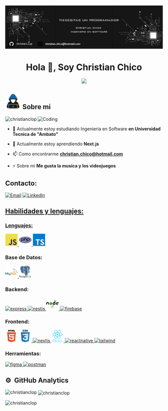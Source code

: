 [![MasterHead](Baner.png)](Baner.png)
<h1 align="center">Hola 👋, Soy Christian Chico</h1>
<p align="center">
  <a href="https://github.com/DenverCoder1/readme-typing-svg"><img src="https://readme-typing-svg.herokuapp.com?font=Time+New+Roman&color=cyan&size=25&center=true&vCenter=true&width=600&height=100&lines=Soy+Ingeniero+En+Software+..&hearts;++;Programador+Junior;Programador+full+stack;Desarrollador+Web"></a>
</p>

## <picture><img src = "https://github.com/0xAbdulKhalid/0xAbdulKhalid/raw/main/assets/mdImages/about_me.gif" width = 50px></picture> **Sobre mi**
<img align="right" alt="Coding" width="400" src="https://cdna.artstation.com/p/assets/images/images/028/102/058/original/pixel-jeff-matrix-s.gif?1593487263">

<p align="left"> <img src="https://komarev.com/ghpvc/?username=christianclop&label=Profile%20views&color=0e75b6&style=flat" alt="christianclop" /> </p>

- 🔭 Actualmente estoy estudiando Ingeniería en Software **en Universidad Tecnica de "Ambato"**

- 🌱 Actualmente estoy aprendiendo **Next.js**

- 📫 Como encontrarme **christian.chico@hotmail.com**

- ⚡ Sobre mi **Me gusta la musica y los videojuegos**

## Contacto:
<a href="mailto:christian.chico@hotmail.com"><img alt="Email" src="https://img.shields.io/badge/Microsoft_Outlook-christian.chico@hotmail.com-blue?style=flat-square&logo=microsoft-outlook&logoColor=white"></a>
<a href="https://linkedin.com/in/www.linkedin.com/in/christian-chico-lópez-708601309"><img alt="LinkedIn" src="https://img.shields.io/badge/LinkedIn-Christian_Chico_López-0077B5?style=flat-square&logo=linkedin&logoColor=white">

## Habilidades y lenguajes:
### Lenguajes:
 </a> <a href="https://developer.mozilla.org/en-US/docs/Web/JavaScript" target="_blank" rel="noreferrer"> <img src="https://raw.githubusercontent.com/devicons/devicon/master/icons/javascript/javascript-original.svg" alt="javascript" width="40" height="40"/> </a>
  <a href="https://www.php.net" target="_blank" rel="noreferrer"> <img src="https://raw.githubusercontent.com/devicons/devicon/master/icons/php/php-original.svg" alt="php" width="40" height="40"/> </a>
   <a href="https://www.typescriptlang.org/" target="_blank" rel="noreferrer"> <img src="https://raw.githubusercontent.com/devicons/devicon/master/icons/typescript/typescript-original.svg" alt="typescript" width="40" height="40"/> </a>
   
### Base de Datos:
 <a href="https://www.mysql.com/" target="_blank" rel="noreferrer"> <img src="https://raw.githubusercontent.com/devicons/devicon/master/icons/mysql/mysql-original-wordmark.svg" alt="mysql" width="40" height="40"/> </a> 
   <a href="https://www.postgresql.org" target="_blank" rel="noreferrer"> <img src="https://raw.githubusercontent.com/devicons/devicon/master/icons/postgresql/postgresql-original-wordmark.svg" alt="postgresql" width="40" height="40"/> </a> 
   
### Backend:
 <a href="https://expressjs.com" target="_blank" rel="noreferrer"> <img src="https://www.dongee.com/tutoriales/content/images/2023/11/image-59.png" alt="express" width="40" height="40"/> </a> 
 <a href="https://nestjs.com/" target="_blank" rel="noreferrer"> <img src="https://miro.medium.com/v2/resize:fit:740/1*5NO38em3EaUV8-79D8AVVQ.png" alt="nestjs" width="40" height="40"/> </a>
<a href="https://nodejs.org" target="_blank" rel="noreferrer"> <img src="https://raw.githubusercontent.com/devicons/devicon/master/icons/nodejs/nodejs-original-wordmark.svg" alt="nodejs" width="40" height="40"/> </a>
<a href="https://firebase.google.com/" target="_blank" rel="noreferrer"> <img src="https://www.vectorlogo.zone/logos/firebase/firebase-icon.svg" alt="firebase" width="40" height="40"/> </a> 

### Frontend:
<a href="https://www.w3.org/html/" target="_blank" rel="noreferrer"> <img src="https://raw.githubusercontent.com/devicons/devicon/master/icons/html5/html5-original-wordmark.svg" alt="html5" width="40" height="40"/></a>
  <a href="https://www.w3schools.com/css/" target="_blank" rel="noreferrer"> <img src="https://raw.githubusercontent.com/devicons/devicon/master/icons/css3/css3-original-wordmark.svg" alt="css3" width="40" height="40"/> </a>
  <a href="https://nextjs.org/" target="_blank" rel="noreferrer"> <img src="https://www.digitality.es/img-articulos/ampliadas/que-es-nextjs-y-para-que-sirve-1-1697560678.jpg" alt="nextjs" width="40" height="40"/> </a>
<a href="https://reactjs.org/" target="_blank" rel="noreferrer"> <img src="https://raw.githubusercontent.com/devicons/devicon/master/icons/react/react-original-wordmark.svg" alt="react" width="40" height="40"/> </a>
  <a href="https://reactnative.dev/" target="_blank" rel="noreferrer"> <img src="https://reactnative.dev/img/header_logo.svg" alt="reactnative" width="40" height="40"/> </a>
   <a href="https://tailwindcss.com/" target="_blank" rel="noreferrer"> <img src="https://www.vectorlogo.zone/logos/tailwindcss/tailwindcss-icon.svg" alt="tailwind" width="40" height="40"/> </a>
   
### Herramientas:
<a href="https://www.figma.com/" target="_blank" rel="noreferrer"> <img src="https://www.vectorlogo.zone/logos/figma/figma-icon.svg" alt="figma" width="40" height="40"/> </a>
<a href="https://postman.com" target="_blank" rel="noreferrer"> <img src="https://www.vectorlogo.zone/logos/getpostman/getpostman-icon.svg" alt="postman" width="40" height="40"/> </a>

## ⚙️ &nbsp;GitHub Analytics

<p><img align="left" src="https://github-readme-stats.vercel.app/api/top-langs?username=christianclop&show_icons=true&locale=en&layout=compact" alt="christianclop" /></p>

<p>&nbsp;<img align="center" src="https://github-readme-stats.vercel.app/api?username=christianclop&show_icons=true&locale=en" alt="christianclop" /></p>

<p><img align="center" src="https://github-readme-streak-stats.herokuapp.com/?user=christianclop&" alt="christianclop" /></p>
